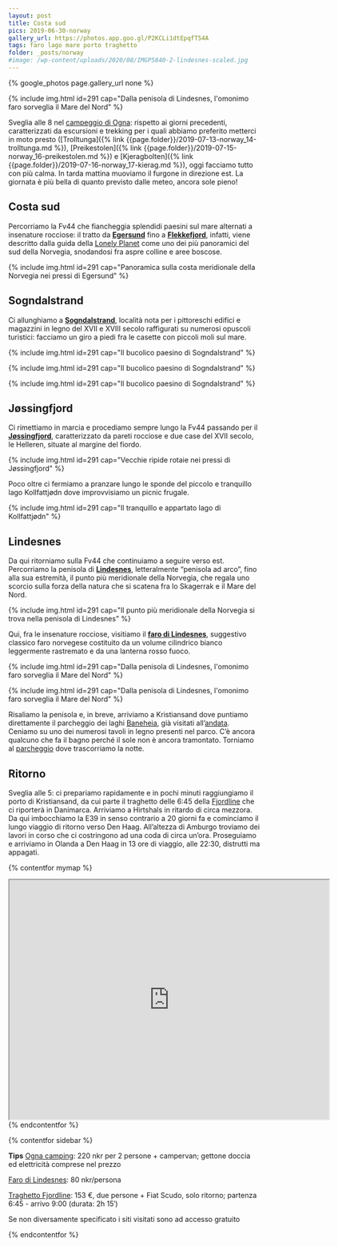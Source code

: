 ```yaml
---
layout: post
title: Costa sud
pics: 2019-06-30-norway
gallery_url: https://photos.app.goo.gl/P2KCLi1dtEpqfT54A
tags: faro lago mare porto traghetto
folder: _posts/norway
#image: /wp-content/uploads/2020/08/IMGP5840-2-lindesnes-scaled.jpg
---
```


{% google_photos page.gallery_url none %}

{% include img.html id=291 cap="Dalla penisola di Lindesnes, l'omonimo faro sorveglia il Mare del Nord" %}

Sveglia alle 8 nel [campeggio di Ogna](https://www.ognacamping.no/en/): rispetto ai giorni precedenti, caratterizzati da escursioni e trekking per i quali abbiamo preferito metterci in moto presto ([Trolltunga]({% link {{page.folder}}/2019-07-13-norway_14-trolltunga.md %}), [Preikestolen]({% link {{page.folder}}/2019-07-15-norway_16-preikestolen.md %}) e [Kjeragbolten]({% link {{page.folder}}/2019-07-16-norway_17-kierag.md %}), oggi facciamo tutto con più calma. In tarda mattina muoviamo il furgone in direzione est. La giornata è più bella di quanto previsto dalle meteo, ancora sole pieno!

## Costa sud

Percorriamo la Fv44 che fiancheggia splendidi paesini sul mare alternati a insenature rocciose: il tratto da **[Egersund](https://www.fjordnorway.com/places-to-go/egersund-town-centre-p1086743)** fino a [**Flekkefjord**](https://www.visitnorway.com/places-to-go/southern-norway/flekkefjord/), infatti, viene descritto dalla guida della [Lonely Planet](https://shop.lonelyplanetitalia.it/prodotto/guida-di-viaggio-norvegia) come uno dei più panoramici del sud della Norvegia, snodandosi fra aspre colline e aree boscose.

{% include img.html id=291 cap="Panoramica sulla costa meridionale della Norvegia nei pressi di Egersund" %}

## Sogndalstrand

Ci allunghiamo a **[Sogndalstrand](https://www.visitnorway.com/listings/sogndalstrand/10739/)**, località nota per i pittoreschi edifici e magazzini in legno del XVII e XVIII secolo raffigurati su numerosi opuscoli turistici: facciamo un giro a piedi fra le casette con piccoli moli sul mare.

{% include img.html id=291 cap="Il bucolico paesino di Sogndalstrand" %}

{% include img.html id=291 cap="Il bucolico paesino di Sogndalstrand" %}

{% include img.html id=291 cap="Il bucolico paesino di Sogndalstrand" %}

## Jøssingfjord

Ci rimettiamo in marcia e procediamo sempre lungo la Fv44 passando per il **[Jøssingfjord](https://www.visitnorway.it/listings/helleren-and-j%C3%B8ssingfjord/10735/)**, caratterizzato da pareti rocciose e due case del XVII secolo, le Helleren, situate al margine del fiordo.

{% include img.html id=291 cap="Vecchie ripide rotaie nei pressi di Jøssingfjord" %}

Poco oltre ci fermiamo a pranzare lungo le sponde del piccolo e tranquillo lago Kollfattjødn dove improvvisiamo un picnic frugale.

{% include img.html id=291 cap="Il tranquillo e appartato lago di Kollfattjødn" %}

## Lindesnes

Da qui ritorniamo sulla Fv44 che continuiamo a seguire verso est. Percorriamo la penisola di **[Lindesnes](https://www.visitnorway.com/places-to-go/southern-norway/lindesnes/)**, letteralmente “penisola ad arco”, fino alla sua estremità, il punto più meridionale della Norvegia, che regala uno scorcio sulla forza della natura che si scatena fra lo Skagerrak e il Mare del Nord.

{% include img.html id=291 cap="Il punto più meridionale della Norvegia si trova nella penisola di Lindesnes" %}

Qui, fra le insenature rocciose, visitiamo il **[faro di Lindesnes](https://www.visitnorway.com/places-to-go/southern-norway/lindesnes/listings-lindesnes-region/lindesnes-lighthouse/3644/)**, suggestivo classico faro norvegese costituito da un volume cilindrico bianco leggermente rastremato e da una lanterna rosso fuoco.

{% include img.html id=291 cap="Dalla penisola di Lindesnes, l'omonimo faro sorveglia il Mare del Nord" %}

{% include img.html id=291 cap="Dalla penisola di Lindesnes, l'omonimo faro sorveglia il Mare del Nord" %}

Risaliamo la penisola e, in breve, arriviamo a Kristiansand dove puntiamo direttamente il parcheggio dei laghi [Baneheia](https://park4night.com/lieu/58798//kristiansand-10-svarttj%C3%B8nnveien/norway/kristiansand#prettyPhoto), già visitati all’[andata](http://www.van42.org/2019/06/30/la-costa-sud/). Ceniamo su uno dei numerosi tavoli in legno presenti nel parco. C’è ancora qualcuno che fa il bagno perché il sole non è ancora tramontato. Torniamo al [parcheggio](https://park4night.com/lieu/58798//kristiansand-10-svarttj%C3%B8nnveien/norway/kristiansand#prettyPhoto) dove trascorriamo la notte.

## Ritorno

Sveglia alle 5: ci prepariamo rapidamente e in pochi minuti raggiungiamo il porto di Kristiansand, da cui parte il traghetto delle 6:45 della [Fjordline](https://www.fjordline.com/en) che ci riporterà in Danimarca. Arriviamo a Hirtshals in ritardo di circa mezzora. Da qui imbocchiamo la E39 in senso contrario a 20 giorni fa e cominciamo il lungo viaggio di ritorno verso Den Haag. All’altezza di Amburgo troviamo dei lavori in corso che ci costringono ad una coda di circa un’ora. Proseguiamo e arriviamo in Olanda a Den Haag in 13 ore di viaggio, alle 22:30, distrutti ma appagati.

{% contentfor mymap %}
<iframe src="https://www.google.com/maps/d/embed?mid=1LdDKUzhuFAxpkqSrMsoEjnDrqMtTHKeT&ehbc=2E312F" width="640" height="480"></iframe>
{% endcontentfor %}

{% contentfor sidebar %}

**Tips**
[Ogna camping](https://www.ognacamping.no/en/): 220 nkr per 2 persone + campervan; gettone doccia ed elettricità comprese nel prezzo

[Faro di Lindesnes](https://www.visitnorway.com/places-to-go/southern-norway/lindesnes/listings-lindesnes-region/lindesnes-lighthouse/3644/): 80 nkr/persona

[Traghetto Fjordline](https://www.fjordline.com/en): 153 €, due persone + Fiat Scudo, solo ritorno; partenza 6:45 - arrivo 9:00 (durata: 2h 15′)

Se non diversamente specificato i siti visitati sono ad accesso gratuito

{% endcontentfor %}